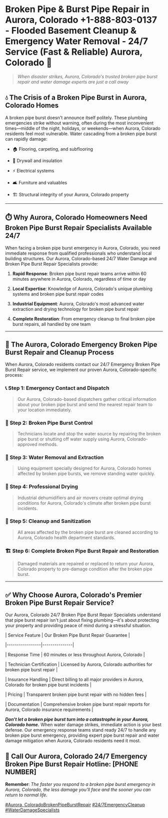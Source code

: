 # Broken Pipe & Burst Pipe Repair in Aurora, Colorado +1-888-803-0137 - Flooded Basement Cleanup & Emergency Water Removal - 24/7 Service (Fast & Reliable) Aurora, Colorado 🚨

> *When disaster strikes, Aurora, Colorado's trusted broken pipe burst repair and water damage experts are just a call away*

## 💧 The Crisis of a Broken Pipe Burst in Aurora, Colorado Homes

A broken pipe burst doesn't announce itself politely. These plumbing emergencies strike without warning, often during the most inconvenient times—middle of the night, holidays, or weekends—when Aurora, Colorado residents feel most vulnerable. Water cascading from a broken pipe burst can rapidly damage:

* 🏠 Flooring, carpeting, and subflooring
* 🧱 Drywall and insulation
* ⚡ Electrical systems
* 🛋️ Furniture and valuables
* 🏗️ Structural integrity of your Aurora, Colorado property

---

## ⏱️ Why Aurora, Colorado Homeowners Need Broken Pipe Burst Repair Specialists Available 24/7

When facing a broken pipe burst emergency in Aurora, Colorado, you need immediate response from qualified professionals who understand local building structures. Our Aurora, Colorado-based 24/7 Water Damage and Broken Pipe Burst Repair Specialists provide:

1. **Rapid Response**: Broken pipe burst repair teams arrive within 60 minutes anywhere in Aurora, Colorado, regardless of time or day
2. **Local Expertise**: Knowledge of Aurora, Colorado's unique plumbing systems and broken pipe burst repair codes
3. **Industrial Equipment**: Aurora, Colorado's most advanced water extraction and drying technology for broken pipe burst repair
4. **Complete Restoration**: From emergency cleanup to final broken pipe burst repairs, all handled by one team

---

## 🔧 The Aurora, Colorado Emergency Broken Pipe Burst Repair and Cleanup Process

When Aurora, Colorado residents contact our 24/7 Emergency Broken Pipe Burst Repair service, we implement our proven Aurora, Colorado-specific process:

### 📞 Step 1: Emergency Contact and Dispatch
> Our Aurora, Colorado-based dispatchers gather critical information about your broken pipe burst and send the nearest repair team to your location immediately.

### 🚿 Step 2: Broken Pipe Burst Control
> Technicians locate and stop the water source by repairing the broken pipe burst or shutting off water supply using Aurora, Colorado-approved methods.

### 🌊 Step 3: Water Removal and Extraction
> Using equipment specially designed for Aurora, Colorado homes affected by broken pipe bursts, we remove standing water quickly.

### 💨 Step 4: Professional Drying
> Industrial dehumidifiers and air movers create optimal drying conditions for Aurora, Colorado's climate after broken pipe burst incidents.

### 🧼 Step 5: Cleanup and Sanitization
> All areas affected by the broken pipe burst are cleaned according to Aurora, Colorado health department standards.

### 🏗️ Step 6: Complete Broken Pipe Burst Repair and Restoration
> Damaged materials are repaired or replaced to return your Aurora, Colorado property to pre-damage condition after the broken pipe burst.

---

## ✅ Why Choose Aurora, Colorado's Premier Broken Pipe Burst Repair Service?

Our Aurora, Colorado 24/7 Broken Pipe Burst Repair Specialists understand that pipe burst repair isn't just about fixing plumbing—it's about protecting your property and providing peace of mind during a stressful situation.

| Service Feature | Our Broken Pipe Burst Repair Guarantee |
|-----------------|---------------|
| Response Time | 60 minutes or less throughout Aurora, Colorado |
| Technician Certification | Licensed by Aurora, Colorado authorities for broken pipe burst repair |
| Insurance Handling | Direct billing to all major providers in Aurora, Colorado for broken pipe burst incidents |
| Pricing | Transparent broken pipe burst repair with no hidden fees |
| Documentation | Comprehensive broken pipe burst repair reports for Aurora, Colorado insurance requirements |

***Don't let a broken pipe burst turn into a catastrophe in your Aurora, Colorado home.*** When water damage strikes, immediate action is your best defense. Our emergency response teams stand ready 24/7 to handle any broken pipe burst emergency, providing expert pipe burst repair and water damage mitigation when Aurora, Colorado residents need it most.

## 📱 Call Our Aurora, Colorado 24/7 Emergency Broken Pipe Burst Repair Hotline: [PHONE NUMBER]

**Remember**: *The faster you respond to a broken pipe burst emergency in Aurora, Colorado, the less damage you'll face and the sooner you can return to normal life.*

[#Aurora, ColoradoBrokenPipeBurstRepair](#) [#24/7EmergencyCleanup](#) [#WaterDamageSpecialists](#)
